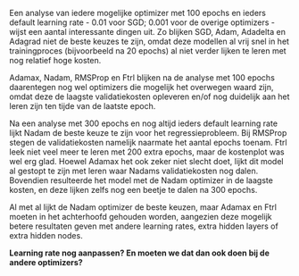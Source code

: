 Een analyse van iedere mogelijke optimizer met 100 epochs en ieders default learning rate - 0.01 voor SGD;  0.001 voor de overige optimizers - wijst een aantal interessante dingen uit. Zo blijken SGD, Adam, Adadelta en Adagrad niet de beste keuzes te zijn, omdat deze modellen al vrij snel in het trainingproces (bijvoorbeeld na 20 epochs) al niet verder lijken te leren met nog relatief hoge kosten.

Adamax, Nadam, RMSProp en Ftrl blijken na de analyse met 100 epochs daarentegen nog wel optimizers die mogelijk het overwegen waard zijn, omdat deze de laagste validatiekosten opleveren en/of nog duidelijk aan het leren zijn ten tijde van de laatste epoch.

Na een analyse met 300 epochs en nog altijd ieders default learning rate lijkt Nadam de beste keuze te zijn voor het regressieprobleem. Bij RMSProp stegen de validatiekosten namelijk naarmate het aantal epochs toenam. Ftrl leek niet veel meer te leren met 200 extra epochs, maar de kostenplot was wel erg glad. Hoewel Adamax het ook zeker niet slecht doet, lijkt dit model al gestopt te zijn met leren waar Nadams validatiekosten nog dalen. Bovendien resulteerde het model met de Nadam optimizer in de laagste kosten, en deze lijken zelfs nog een beetje te dalen na 300 epochs.

Al met al lijkt de Nadam optimizer de beste keuzen, maar Adamax en Ftrl moeten in het achterhoofd gehouden worden, aangezien deze mogelijk betere resultaten geven met andere learning rates, extra hidden layers of extra hidden nodes.


**Learning rate nog aanpassen? En moeten we dat dan ook doen bij de andere optimizers?**
